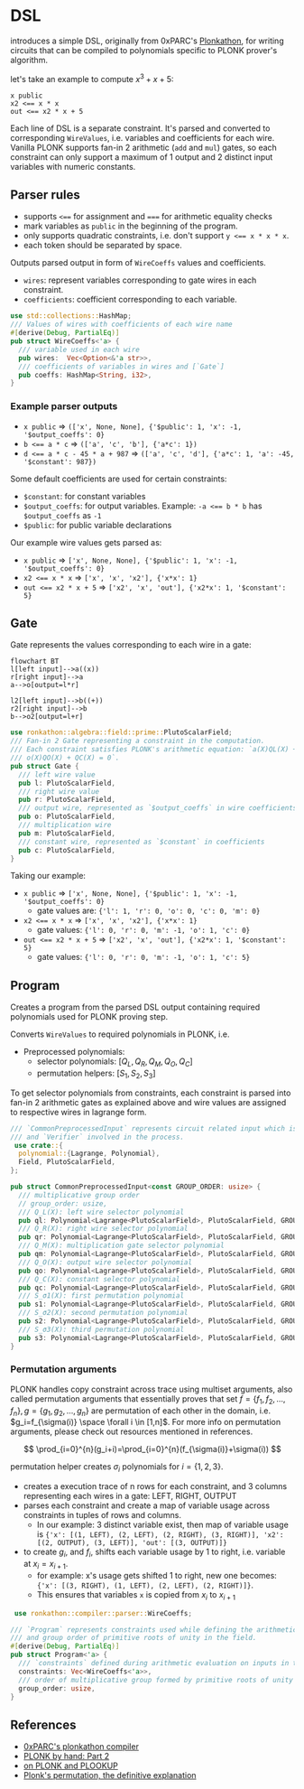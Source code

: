 # DSL

introduces a simple DSL, originally from 0xPARC's [Plonkathon](https://github.com/0xPARC/plonkathon), for writing circuits that can be compiled to polynomials specific to PLONK prover's algorithm.

let's take an example to compute $x^3 + x + 5$:

```DSL
x public
x2 <== x * x
out <== x2 * x + 5
```

Each line of DSL is a separate constraint. It's parsed and converted to corresponding `WireValues`, i.e. variables and coefficients for each wire. Vanilla PLONK supports fan-in 2 arithmetic (`add` and `mul`) gates, so each constraint can only support a maximum of 1 output and 2 distinct input variables with numeric constants.

## Parser rules

- supports `<==` for assignment and `===` for arithmetic equality checks
- mark variables as `public` in the beginning of the program.
- only supports quadratic constraints, i.e. don't support `y <== x * x * x`.
- each token should be separated by space.

Outputs parsed output in form of `WireCoeffs` values and coefficients.
- `wires`: represent variables corresponding to gate wires in each constraint.
- `coefficients`: coefficient corresponding to each variable.


```rust
use std::collections::HashMap;
/// Values of wires with coefficients of each wire name
#[derive(Debug, PartialEq)]
pub struct WireCoeffs<'a> {
  /// variable used in each wire
  pub wires:  Vec<Option<&'a str>>,
  /// coefficients of variables in wires and [`Gate`]
  pub coeffs: HashMap<String, i32>,
}
```

### Example parser outputs

- `x public` =>                    `(['x', None, None], {'$public': 1, 'x': -1, '$output_coeffs': 0}`
- `b <== a * c` =>                 `(['a', 'c', 'b'], {'a*c': 1})`
- `d <== a * c - 45 * a + 987` =>  `(['a', 'c', 'd'], {'a*c': 1, 'a': -45, '$constant': 987})`

Some default coefficients are used for certain constraints:
- `$constant`: for constant variables
- `$output_coeffs`: for output variables. Example: `-a <== b * b` has `$output_coeffs` as `-1`
- `$public`: for public variable declarations

Our example wire values gets parsed as:

- `x public` => `['x', None, None], {'$public': 1, 'x': -1, '$output_coeffs': 0}`
- `x2 <== x * x` => `['x', 'x', 'x2'], {'x*x': 1}`
- `out <== x2 * x + 5` => `['x2', 'x', 'out'], {'x2*x': 1, '$constant': 5}`

## Gate

Gate represents the values corresponding to each wire in a gate:

```mermaid
flowchart BT
l[left input]-->a((x))
r[right input]-->a
a-->o[output=l*r]

l2[left input]-->b((+))
r2[right input]-->b
b-->o2[output=l+r]
```

```rust
use ronkathon::algebra::field::prime::PlutoScalarField;
/// Fan-in 2 Gate representing a constraint in the computation.
/// Each constraint satisfies PLONK's arithmetic equation: `a(X)QL(X) + b(X)QR(X) + a(X)b(X)QM(X) +
/// o(X)QO(X) + QC(X) = 0`.
pub struct Gate {
  /// left wire value
  pub l: PlutoScalarField,
  /// right wire value
  pub r: PlutoScalarField,
  /// output wire, represented as `$output_coeffs` in wire coefficients
  pub o: PlutoScalarField,
  /// multiplication wire
  pub m: PlutoScalarField,
  /// constant wire, represented as `$constant` in coefficients
  pub c: PlutoScalarField,
}
```

Taking our example:
- `x public` => `['x', None, None], {'$public': 1, 'x': -1, '$output_coeffs': 0}`
  - gate values are: `{'l': 1, 'r': 0, 'o': 0, 'c': 0, 'm': 0}`
- `x2 <== x * x` => `['x', 'x', 'x2'], {'x*x': 1}`
  - gate values: `{'l': 0, 'r': 0, 'm': -1, 'o': 1, 'c': 0}`
- `out <== x2 * x + 5` => `['x2', 'x', 'out'], {'x2*x': 1, '$constant': 5}`
  - gate values: `{'l': 0, 'r': 0, 'm': -1, 'o': 1, 'c': 5}`

## Program

Creates a program from the parsed DSL output containing required polynomials used for PLONK
proving step.

Converts `WireValues` to required polynomials in PLONK, i.e.
- Preprocessed polynomials:
    - selector polynomials: $[Q_L,Q_R,Q_M,Q_O,Q_C]$
    - permutation helpers: $[S_1,S_2,S_3]$

To get selector polynomials from constraints, each constraint is parsed into fan-in 2 arithmetic gates as explained above and wire values are assigned to respective wires in lagrange form.

```rust
/// `CommonPreprocessedInput` represents circuit related input which is apriori known to `Prover`
/// and `Verifier` involved in the process.
 use crate::{
  polynomial::{Lagrange, Polynomial},
  Field, PlutoScalarField,
};

pub struct CommonPreprocessedInput<const GROUP_ORDER: usize> {
  /// multiplicative group order
  // group_order: usize,
  /// Q_L(X): left wire selector polynomial
  pub ql: Polynomial<Lagrange<PlutoScalarField>, PlutoScalarField, GROUP_ORDER>,
  /// Q_R(X): right wire selector polynomial
  pub qr: Polynomial<Lagrange<PlutoScalarField>, PlutoScalarField, GROUP_ORDER>,
  /// Q_M(X): multiplication gate selector polynomial
  pub qm: Polynomial<Lagrange<PlutoScalarField>, PlutoScalarField, GROUP_ORDER>,
  /// Q_O(X): output wire selector polynomial
  pub qo: Polynomial<Lagrange<PlutoScalarField>, PlutoScalarField, GROUP_ORDER>,
  /// Q_C(X): constant selector polynomial
  pub qc: Polynomial<Lagrange<PlutoScalarField>, PlutoScalarField, GROUP_ORDER>,
  /// S_σ1(X): first permutation polynomial
  pub s1: Polynomial<Lagrange<PlutoScalarField>, PlutoScalarField, GROUP_ORDER>,
  /// S_σ2(X): second permutation polynomial
  pub s2: Polynomial<Lagrange<PlutoScalarField>, PlutoScalarField, GROUP_ORDER>,
  /// S_σ3(X): third permutation polynomial
  pub s3: Polynomial<Lagrange<PlutoScalarField>, PlutoScalarField, GROUP_ORDER>,
}
```

### Permutation arguments

PLONK handles copy constraint across trace using multiset arguments, also called permutation arguments that essentially proves that set $f=\{f_1,f_2,\dots,f_n\}, g=\{g_1,g_2,\dots,g_n\}$ are permutation of each other in the domain, i.e. $g_i=f_{\sigma(i)} \space \forall i \in [1,n]$. For more info on permutation arguments, please check out resources mentioned in references.

$$
\prod_{i=0}^{n}(g_i+i)=\prod_{i=0}^{n}(f_{\sigma(i)}+\sigma(i))
$$

permutation helper creates $\sigma_i$ polynomials for $i = \{1,2,3\}$.

- creates a execution trace of n rows for each constraint, and 3 columns representing each wires in a gate: LEFT, RIGHT, OUTPUT
- parses each constraint and create a map of variable usage across constraints in tuples of rows and columns.
  - In our example: 3 distinct variable exist, then map of variable usage is `{'x': [(1, LEFT), (2, LEFT), (2, RIGHT), (3, RIGHT)], 'x2': [(2, OUTPUT), (3, LEFT)], 'out': [(3, OUTPUT)]}`
- to create $g_i$, and $f_i$, shifts each variable usage by 1 to right, i.e. variable at $x_i = x_{i+1}$.
  - for example: x's usage gets shifted 1 to right, new one becomes: `{'x': [(3, RIGHT), (1, LEFT), (2, LEFT), (2, RIGHT)]}`.
  - This ensures that variables `x` is copied from $x_i$ to $x_{i+1}$

```rust
 use ronkathon::compiler::parser::WireCoeffs;

/// `Program` represents constraints used while defining the arithmetic on the inputs
/// and group order of primitive roots of unity in the field.
#[derive(Debug, PartialEq)]
pub struct Program<'a> {
  /// `constraints` defined during arithmetic evaluation on inputs in the circuit
  constraints: Vec<WireCoeffs<'a>>,
  /// order of multiplicative group formed by primitive roots of unity in the scalar field
  group_order: usize,
}
```

## References

- [0xPARC's plonkathon compiler](https://github.com/0xPARC/plonkathon/tree/main/compiler)
- [PLONK by hand: Part 2](https://research.metastate.dev/plonk-by-hand-part-2-the-proof/)
- [on PLONK and PLOOKUP](https://research.metastate.dev/on-plonk-and-plookup/)
- [Plonk's permutation, the definitive explanation](https://www.cryptologie.net/article/610/plonks-permutation-the-definitive-explanation/)